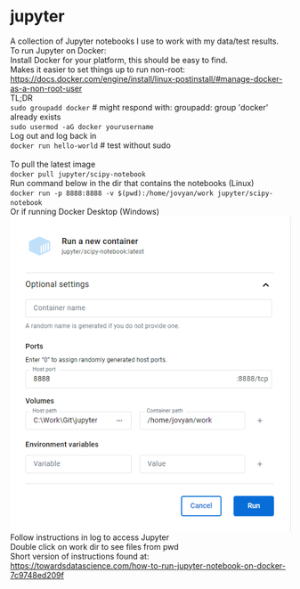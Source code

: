 # jupyter
A collection of Jupyter notebooks I use to work with my data/test results.<br>
To run Jupyter on Docker:<br>
Install Docker for your platform, this should be easy to find.<br>
Makes it easier to set things up to run non-root:<br>
https://docs.docker.com/engine/install/linux-postinstall/#manage-docker-as-a-non-root-user<br>
TL;DR<br>
`sudo groupadd docker` # might respond with: groupadd: group 'docker' already exists<br>
`sudo usermod -aG docker yourusername`<br>
Log out and log back in<br>
`docker run hello-world` # test without sudo<br>
<br>
To pull the latest image<br>
`docker pull jupyter/scipy-notebook`<br>
Run command below in the dir that contains the notebooks (Linux)<br>
`docker run -p 8888:8888 -v $(pwd):/home/jovyan/work jupyter/scipy-notebook`<br>
Or if running Docker Desktop (Windows)<br>
![Jupyter Notebook Docker Desktop (Windows) Settings](media/DockerDesktopRun.png)<br>
Follow instructions in log to access Jupyter<br>
Double click on work dir to see files from pwd<br>
Short version of instructions found at:<br>
https://towardsdatascience.com/how-to-run-jupyter-notebook-on-docker-7c9748ed209f<br>
